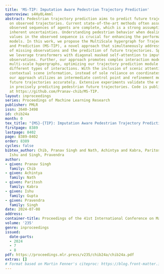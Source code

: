 ```yaml
---
title: 'MS-TIP: Imputation Aware Pedestrian Trajectory Prediction'
openreview: s4Hy0L4mml
abstract: Pedestrian trajectory prediction aims to predict future trajectories based
  on observed trajectories. Current state-of-the-art methods often assume that the
  observed sequences of agents are complete, which is a strong assumption that overlooks
  inherent uncertainties. Understanding pedestrian behavior when dealing with missing
  values in the observed sequence is crucial for enhancing the performance of predictive
  models. In this work, we propose the MultiScale hypergraph for Trajectory Imputation
  and Prediction (MS-TIP), a novel approach that simultaneously addresses the imputation
  of missing observations and the prediction of future trajectories. Specifically,
  we leverage transformers with diagonal masked self-attention to impute incomplete
  observations. Further, our approach promotes complex interaction modeling through
  multi-scale hypergraphs, optimizing our trajectory prediction module to capture
  different types of interactions. With the inclusion of scenic attention, we learn
  contextual scene information, instead of sole reliance on coordinates. Additionally,
  our approach utilizes an intermediate control point and refinement module to infer
  future trajectories accurately. Extensive experiments validate the efficacy of MS-TIP
  in precisely predicting pedestrian future trajectories. Code is publicly available
  at https://github.com/Pranav-chib/MS-TIP.
layout: inproceedings
series: Proceedings of Machine Learning Research
publisher: PMLR
issn: 2640-3498
id: chib24a
month: 0
tex_title: "{MS}-{TIP}: Imputation Aware Pedestrian Trajectory Prediction"
firstpage: 8389
lastpage: 8402
page: 8389-8402
order: 8389
cycles: false
bibtex_author: Chib, Pranav Singh and Nath, Achintya and Kabra, Paritosh and Gupta,
  Ishu and Singh, Pravendra
author:
- given: Pranav Singh
  family: Chib
- given: Achintya
  family: Nath
- given: Paritosh
  family: Kabra
- given: Ishu
  family: Gupta
- given: Pravendra
  family: Singh
date: 2024-07-08
address:
container-title: Proceedings of the 41st International Conference on Machine Learning
volume: '235'
genre: inproceedings
issued:
  date-parts:
  - 2024
  - 7
  - 8
pdf: https://proceedings.mlr.press/v235/chib24a/chib24a.pdf
extras: []
# Format based on Martin Fenner's citeproc: https://blog.front-matter.io/posts/citeproc-yaml-for-bibliographies/
---
```

